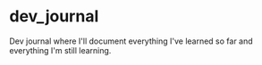 # dev_journal
Dev journal where I'll document everything I've learned so far and everything I'm still learning.
